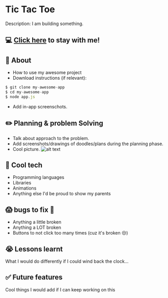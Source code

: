 # Tic Tac Toe

Description: I am building something.

## :computer: [Click here]([https://www.youtube.com/watch?v=Bq1LHWaQtTI&list=RDBq1LHWaQtTI&start_radio=1](https://kateyvonnenow.github.io/tic-tac-toe/)) to stay with me!

## :page_facing_up: About

- How to use my awesome project
- Download instructions (if relevant):

```js
$ git clone my-awesome-app
$ cd my-awesome-app
$ node app.js
```
- Add in-app screenschots.

## :pencil2: Planning & problem Solving

- Talk about approach to the problem.
- Add screenshots/drawings of doodles/plans during the planning phase.
- Cool picture.
![alt text](https://images.unsplash.com/photo-1660477094366-c9210ee38c17?ixlib=rb-1.2.1&ixid=MnwxMjA3fDB8MHxwaG90by1wYWdlfHx8fGVufDB8fHx8&auto=format&fit=crop&w=870&q=80)

## :rocket: Cool tech

- Programming languages
- Libraries
- Animations
- Anything else I'd be proud to show my parents

## :scream: bugs to fix :shit:

- Anything a little broken
- Anything a LOT broken
- Buttons to not click too many times (cuz it's broken :unamused:)

## :sob: Lessons learnt

What I would do differently if I could wind back the clock...

## :white_check_mark: Future features

Cool things I would add if I can keep working on this
